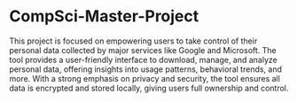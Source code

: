 # CompSci-Master-Project
 This project is focused on empowering users to take control of their personal data collected by major services like Google and Microsoft. The tool provides a user-friendly interface to download, manage, and analyze personal data, offering insights into usage patterns, behavioral trends, and more. With a strong emphasis on privacy and security, the tool ensures all data is encrypted and stored locally, giving users full ownership and control.
